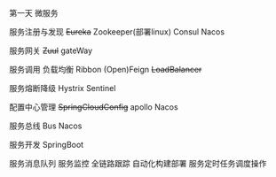 第一天     微服务

服务注册与发现     ~~Eureka~~  Zookeeper(部署linux)   Consul      Nacos

服务网关    ~~Zuul~~    gateWay

服务调用 负载均衡   Ribbon  (Open)Feign   ~~LoadBalancer~~    

服务熔断降级    Hystrix   Sentinel

配置中心管理  ~~SpringCloudConfig~~   apollo  Nacos

服务总线    Bus     Nacos

服务开发    SpringBoot

服务消息队列
服务监控
全链路跟踪
自动化构建部署
服务定时任务调度操作




